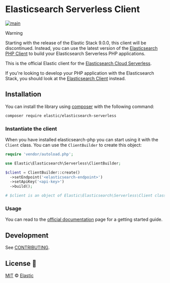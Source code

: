 # Elasticsearch Serverless Client

[![main](https://github.com/elastic/elasticsearch-serverless-php/actions/workflows/tests.yml/badge.svg?branch=main)](https://github.com/elastic/elasticsearch-serverless-php/actions/workflows/tests.yml)

> [!WARNING]
> Starting with the release of the Elastic Stack 9.0.0, this client will be discontinued. Instead, you can use the latest version of the [Elasticsearch PHP Client](https://github.com/elastic/elasticsearch-php) to build your Elasticsearch Serverless PHP applications.

This is the official Elastic client for the [Elasticsearch Cloud Serverless](https://www.elastic.co/elasticsearch/serverless).

If you're looking to develop your PHP application with the Elasticsearch Stack,
you should look at the [Elasticsearch Client](https://github.com/elastic/elasticsearch-php) instead.

## Installation

You can install the library using [composer](https://getcomposer.org/) with the following command:

```bash
composer require elastic/elasticsearch-serverless
```

### Instantiate the client

When you have installed elasticsearch-php you can start using it with the `Client` class.
You can use the `ClientBuilder` to create this object:

```php
require 'vendor/autoload.php';

use Elastic\Elasticsearch\Serverless\ClientBuilder;

$client = ClientBuilder::create()
  ->setEndpoint('<elasticsearch-endpoint>')
  ->setApiKey('<api-key>')
  ->build();

# $client is an object of Elastic\Elasticsearch\Serverless\Client class
```


### Usage

You can read to the [official documentation](https://docs.elastic.co/serverless/elasticsearch/php-client-getting-started) 
page for a getting started guide.

## Development

See [CONTRIBUTING](./CONTRIBUTING.md).

## License 📗

[MIT](LICENSE) © [Elastic](https://www.elastic.co/)